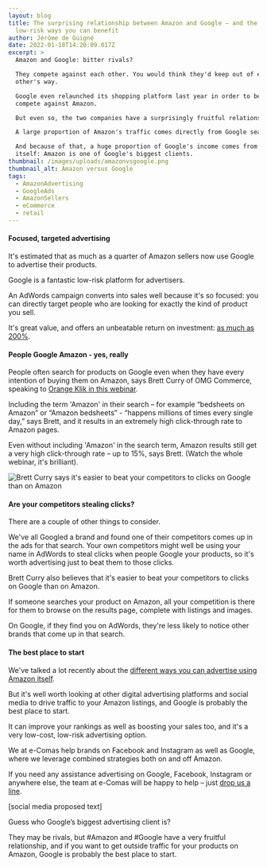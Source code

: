 ```yaml
---
layout: blog
title: The surprising relationship between Amazon and Google – and the low-cost,
  low-risk ways you can benefit
author: Jérôme de Guigné
date: 2022-01-18T14:20:09.017Z
excerpt: >
  Amazon and Google: bitter rivals? 

  They compete against each other. You would think they'd keep out of each
  other's way.

  Google even relaunched its shopping platform last year in order to better
  compete against Amazon.

  But even so, the two companies have a surprisingly fruitful relationship.

  A large proportion of Amazon's traffic comes directly from Google searches.

  And because of that, a huge proportion of Google's income comes from Amazon
  itself: Amazon is one of Google's biggest clients.
thumbnail: /images/uploads/amazonvsgoogle.png
thumbnail_alt: Amazon versus Google
tags:
  - AmazonAdvertising
  - GoogleAds
  - AmazonSellers
  - eCommerce
  - retail
---
```


#### Focused, targeted advertising

It's estimated that as much as a quarter of Amazon sellers now use Google to advertise their products.

Google is a fantastic low-risk platform for advertisers.

An AdWords campaign converts into sales well because it's so focused: you can directly target people who are looking for exactly the kind of product you sell.

It's great value, and offers an unbeatable return on investment: [as much as 200%](https://landingcube.com/traffic/amazon-adwords/).

#### People Google Amazon - yes, really

People often search for products on Google even when they have every intention of buying them on Amazon, says Brett Curry of OMG Commerce, speaking to [Orange Klik in this webinar](https://youtu.be/U_dCNh0NrSw).

Including the term 'Amazon' in their search – for example “bedsheets on Amazon” or “Amazon bedsheets” - “happens millions of times every single day,” says Brett, and it results in an extremely high click-through rate to Amazon pages.

Even without including 'Amazon' in the search term, Amazon results still get a very high click-through rate – up to 15%, says Brett. (Watch the whole webinar, it's brilliant).

![Brett Curry says it's easier to beat your competitors to clicks on Google than on Amazon](https://lh4.googleusercontent.com/Wzfu6FekF-9N5RdnJwI8Wy9K5LjwpXTX2Ab0I0Yh1Jg2zDKv0Bp2r4k17Asi8XbLNKDMQiZmwTnSgXycTpdRTiziIi9KJCi26w0svk2Ii6OA7D7NeTOCQsRy7XGkIcw-gu7LQdjd)

#### Are your competitors stealing clicks?

There are a couple of other things to consider.

We've all Googled a brand and found one of their competitors comes up in the ads for that search. Your own competitors might well be using your name in AdWords to steal clicks when people Google your products, so it's worth advertising just to beat them to those clicks.

Brett Curry also believes that it's easier to beat your competitors to clicks on Google than on Amazon.

If someone searches your product on Amazon, all your competition is there for them to browse on the results page, complete with listings and images.

On Google, if they find you on AdWords, they're less likely to notice other brands that come up in that search.

#### The best place to start

We've talked a lot recently about the [different ways you can advertise using Amazon itself](https://www.youtube.com/watch?v=g5OyWCkLtFE&list=PLIISXNQzZ8Zr98Hm9kmymGy9sQTdsiu-9). 

But it's well worth looking at other digital advertising platforms and social media to drive traffic to your Amazon listings, and Google is probably the best place to start.

It can improve your rankings as well as boosting your sales too, and it's a very low-cost, low-risk advertising option.

We at e-Comas help brands on Facebook and Instagram as well as Google, where we leverage combined strategies both on and off Amazon.

If you need any assistance advertising on Google, Facebook, Instagram or anywhere else, the team at e-Comas will be happy to help – just [drop us a line](https://e-comas.com/contact.html).

\[social media proposed text]

Guess who Google’s biggest advertising client is?

They may be rivals, but #Amazon and #Google have a very fruitful relationship, and if you want to get outside traffic for your products on Amazon, Google is probably the best place to start.